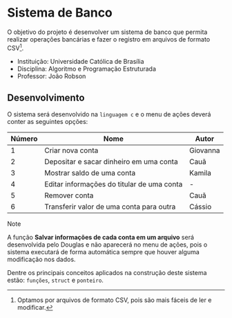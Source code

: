 
# Sistema de Banco

O objetivo do projeto é desenvolver um sistema de banco que permita realizar operações bancárias e fazer o registro em arquivos de formato CSV[^1].

- Instituição: Universidade Católica de Brasília
- Disciplina: Algoritmo e Programação Estruturada
- Professor: João Robson

## Desenvolvimento

O sistema será desenvolvido na `linguagem c` e o menu de ações deverá conter as seguintes opções:

| Número | Nome                                       | Autor              |
|--------|--------------------------------------------|--------------------|
| 1      | Criar nova conta                           | Giovanna           |
| 2      | Depositar e sacar dinheiro em uma conta    | Cauã                  |
| 3      | Mostrar saldo de uma conta                 | Kamila             |
| 4      | Editar informações do titular de uma conta | -                  |
| 5      | Remover conta                              | Cauã                  |
| 6      | Transferir valor de uma conta para outra   | Cássio             |

> [!NOTE]
> A função **Salvar informações de cada conta em um arquivo** será desenvolvida pelo Douglas e não aparecerá no menu de ações, pois o sistema executará de forma automática sempre que houver alguma modificação nos dados.

Dentre os principais conceitos aplicados na construção deste sistema estão: `funções`, `struct` e `ponteiro`.

[^1]: Optamos por arquivos de formato CSV, pois são mais fáceis de ler e modificar.
